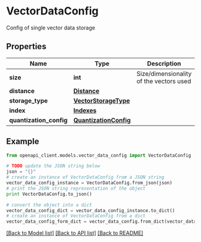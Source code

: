 # VectorDataConfig

Config of single vector data storage

## Properties
Name | Type | Description | Notes
------------ | ------------- | ------------- | -------------
**size** | **int** | Size/dimensionality of the vectors used | 
**distance** | [**Distance**](Distance.md) |  | 
**storage_type** | [**VectorStorageType**](VectorStorageType.md) |  | 
**index** | [**Indexes**](Indexes.md) |  | 
**quantization_config** | [**QuantizationConfig**](QuantizationConfig.md) |  | [optional] 

## Example

```python
from openapi_client.models.vector_data_config import VectorDataConfig

# TODO update the JSON string below
json = "{}"
# create an instance of VectorDataConfig from a JSON string
vector_data_config_instance = VectorDataConfig.from_json(json)
# print the JSON string representation of the object
print VectorDataConfig.to_json()

# convert the object into a dict
vector_data_config_dict = vector_data_config_instance.to_dict()
# create an instance of VectorDataConfig from a dict
vector_data_config_form_dict = vector_data_config.from_dict(vector_data_config_dict)
```
[[Back to Model list]](../README.md#documentation-for-models) [[Back to API list]](../README.md#documentation-for-api-endpoints) [[Back to README]](../README.md)


